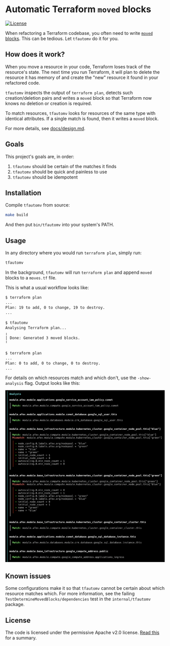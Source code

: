 # Automatic Terraform `moved` blocks

[![License](https://img.shields.io/badge/License-Apache_2.0-blue.svg)](https://opensource.org/licenses/Apache-2.0)

When refactoring a Terraform codebase, you often need to write [`moved` blocks](https://www.terraform.io/language/modules/develop/refactoring#moved-block-syntax). This can be tedious. Let
`tfautomv` do it for you.

## How does it work?

When you move a resource in your code, Terraform loses track of the resource's
state. The next time you run Terraform, it will plan to delete the resource it
has memory of and create the "new" resource it found in your refactored code.

`tfautomv` inspects the output of `terraform plan`, detects such
creation/deletion pairs and writes a `moved` block so that Terraform now knows
no deletion or creation is required.

To match resources, `tfautomv` looks for resources of the same type with
identical attributes. If a single match is found, then it writes a `moved`
block.

For more details, see [docs/design.md](./docs/design.md).

## Goals

This project's goals are, in order:

1. `tfautomv` should be certain of the matches it finds
2. `tfautomv` should be quick and painless to use
3. `tfautomv` should be idempotent

## Installation

Compile `tfautomv` from source:

```bash
make build
```

And then put `bin/tfautomv` into your system's PATH.

## Usage

In any directory where you would run `terraform plan`, simply run:

```bash
tfautomv
```

In the background, `tfautomv` will run `terraform plan` and append `moved`
blocks to a `moves.tf` file.

This is what a usual workflow looks like:

```text
$ terraform plan
...
Plan: 19 to add, 0 to change, 19 to destroy.
...

$ tfautomv
Analysing Terraform plan...
╷
│ Done: Generated 3 moved blocks.
╵

$ terraform plan
...
Plan: 0 to add, 0 to change, 0 to destroy.
...
```

For details on which resources match and which don't, use the `-show-analysis`
flag. Output looks like this:

![analysis](docs/analysis.png)

## Known issues

Some configurations make it so that `tfautomv` cannot be certain about which
resource matches which. For more information, see the failing
`TestDetermineMovedBlocks/dependencies` test in the `internal/tfautomv` package.

## License

The code is licensed under the permissive Apache v2.0 license. [Read this](<https://tldrlegal.com/license/apache-license-2.0-(apache-2.0)>) for a summary.
